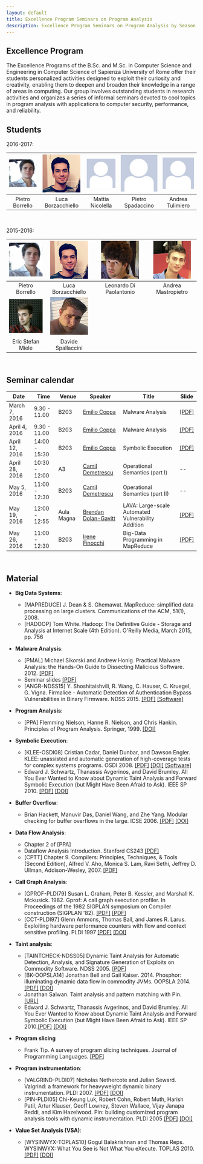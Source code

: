 ```yaml
---
layout: default
title: Excellence Program Seminars on Program Analysis
description: Excellence Program Seminars on Program Analysis by Season Lab at Sapienza University of Rome
---
```


## Excellence Program

The Excellence Programs of the B.Sc. and M.Sc. in Computer Science and Engineering in Computer Science of Sapienza University of Rome offer their students personalized activities designed to exploit their curiosity and creativity, enabling them to deepen and broaden their knowledge in a range of areas in computing. Our group involves outstanding students in research activities and organizes a series of informal seminars devoted to cool topics in program analysis with applications to computer security, performance, and reliability.

## Students

2016-2017:

| ![alt text](assets/img/students/borrello.png "Pietro Borrello") | ![alt text](assets/img/students/borzacchiello.png "Luca Borzacchiello") | ![alt text](assets/img/generic.jpg "Mattia Nicolella") | ![alt text](assets/img/generic.jpg "Pietro Spadaccino") | ![alt text](assets/img/generic.jpg "Andrea Tulimiero") |
| :-------------: | :----------------: | :---------------------: | :-----------------: | :-----------------: |
| Pietro Borrello | Luca Borzacchiello | Mattia Nicolella | Pietro Spadaccino | Andrea Tulimiero |

<br />

2015-2016:

| ![alt text](assets/img/students/borrello.png "Pietro Borrello") | ![alt text](assets/img/students/borzacchiello.png "Luca Borzacchiello") | ![alt text](assets/img/students/dipaolantonio.png "Leonardo Di Paolantonio") | ![alt text](assets/img/students/mastropietro.png "Andrea Mastropietro") |
| :-------------: | :----------------: | :---------------------: | :-----------------: |
| Pietro Borrello | Luca Borzacchiello | Leonardo Di Paolantonio | Andrea Mastropietro |
| ![alt text](assets/img/students/miele.png "Eric Stefan Miele") | ![alt text](assets/img/students/spallaccini.png "Davide Spallaccini") | |
| Eric Stefan Miele | Davide Spallaccini | |

<br />

## Seminar calendar

| Date           | Time          | Venue | Speaker      | Title             | Slide |
| -------------- | ------------- | ----- | ------------ | ------------------ | ----- |
| March 7, 2016   | 9.30 - 11.00  | B203  | <a href="http://ecoppa.github.io/">Emilio Coppa</a> | Malware Analysis   | [[PDF]](https://drive.google.com/open?id=0Bw8evy6grTplSHVpUEE3dDFUOFk) |
| April 4, 2016  | 9.30 - 11.00  | B203  | <a href="http://ecoppa.github.io/">Emilio Coppa</a> | Malware Analysis   | [[PDF]](https://drive.google.com/open?id=0Bw8evy6grTplSHVpUEE3dDFUOFk) |
| April 12, 2016 | 14:00 - 15:30 | B203  | <a href="http://ecoppa.github.io/">Emilio Coppa</a> | Symbolic Execution | [[PDF]](https://drive.google.com/open?id=0BzPEdOad795XOGIzWWVKeTlwQlk) |
| April 28, 2016 | 10:30 - 12:00 | A3  | <a href="http://www.dis.uniroma1.it/~demetres">Camil Demetrescu</a> | Operational Semantics (part I) | -- |
| May 5, 2016 | 11:00 - 12:30 | B203  | <a href="http://www.dis.uniroma1.it/~demetres">Camil Demetrescu</a> | Operational Semantics (part II) | -- |
| May 19, 2016 | 12:00 - 12:55 | Aula Magna  | <a href="http://engineering.nyu.edu/people/brendan-dolan-gavitt">Brendan Dolan-Gavitt</a> | LAVA: Large-scale Automated Vulnerability Addition | [[PDF]](https://drive.google.com/file/d/0BzPEdOad795XeEFyWlprUEdWWUU/view?usp=sharing) |
| May 26, 2016 | 11:00 - 12:30 | B203  | <a href="http://wwwusers.di.uniroma1.it/~finocchi">Irene Finocchi</a> | Big-Data Programming in MapReduce | [[PDF]](https://drive.google.com/file/d/0B1yYvm6QgJReR2FnLV94RmxfYzg/view?usp=sharing) |

<br />
 
## Material

<!--Le risorse elencate, ove non disponibili, possono essere richieste via mail al gruppo.-->

* **Big Data Systems**:
	* [MAPREDUCE] J. Dean & S. Ghemawat. MapReduce: simplified data processing on large clusters. Communications of the ACM, 51(1), 2008.
	* [HADOOP] Tom White. Hadoop: The Definitive Guide - Storage and Analysis at Internet Scale (4th Edition). O'Reilly Media, March 2015, pp. 756 

* **Malware Analysis**:
	* [PMAL] Michael Sikorski and Andrew Honig. Practical Malware Analysis: the Hands-On Guide to Dissecting Malicious Software. 2012. [[PDF]](http://venom630.free.fr/pdf/Practical_Malware_Analysis.pdf)
	* Seminar slides [[PDF]](https://drive.google.com/open?id=0Bw8evy6grTplSHVpUEE3dDFUOFk)
	* [ANGR-NDSS15] Y. Shoshitaishvili, R. Wang, C. Hauser, C. Kruegel, G. Vigna. Firmalice - Automatic Detection of Authentication Bypass Vulnerabilities in Binary Firmware. NDSS 2015. [[PDF]](https://www.lastline.com/papers/2015_ndss15_firmalice-2.pdf)  [[Software]](https://github.com/angr/angr)

* **Program Analysis**:
	* [PPA] Flemming Nielson, Hanne R. Nielson, and Chris Hankin. Principles of Program Analysis. Springer, 1999. [[DOI]](http://link.springer.com/book/10.1007%2F978-3-662-03811-6)

* **Symbolic Execution**:
	* [KLEE-OSDI08] Cristian Cadar, Daniel Dunbar, and Dawson Engler. KLEE: unassisted and automatic generation of high-coverage tests for complex systems programs. OSDI 2008. [[PDF]](http://hci.stanford.edu/cstr/reports/2008-03.pdf) [[DOI]](http://dl.acm.org/citation.cfm?id=1855741.1855756) [[Software]](https://klee.github.io/)
	* Edward J. Schwartz, Thanassis Avgerinos, and David Brumley. All You Ever Wanted to Know about Dynamic Taint Analysis and Forward Symbolic Execution (but Might Have Been Afraid to Ask). IEEE SP 2010. [[PDF]](https://users.ece.cmu.edu/~ejschwar/papers/oakland10.pdf) [[DOI]](http://dx.doi.org/10.1109/SP.2010.26)

* **Buffer Overflow**:
	* Brian Hackett, Manuvir Das, Daniel Wang, and Zhe Yang. Modular checking for buffer overflows in the large. ICSE 2006. [[PDF]](http://research.microsoft.com/pubs/70226/tr-2005-139.pdf) [[DOI]](http://dx.doi.org/10.1145/1134285.1134319)

* **Data Flow Analysis**:
	* Chapter 2 of [PPA]
	* Dataflow Analysis Introduction. Stanford CS243 [[PDF]](http://suif.stanford.edu/~courses/cs243/lectures/l2.pdf)
	* [CPTT] Chapter 9. Compilers: Principles, Techniques, & Tools (Second Edition), Alfred V. Aho, Monica S. Lam, Ravi Sethi, Jeffrey D. Ullman, Addison-Wesley, 2007. [[PDF]](https://github.com/chenruiao/ares/raw/master/books/Compilers%20Principles%20Techniques%20and%20Tools%20(2nd%20Edition)%20.pdf)

* **Call Graph Analysis**:
	* [GPROF-PLDI79] Susan L. Graham, Peter B. Kessler, and Marshall K. Mckusick. 1982. Gprof: A call graph execution profiler. In Proceedings of the 1982 SIGPLAN symposium on Compiler construction (SIGPLAN '82). [[PDF]](https://pdfs.semanticscholar.org/dab1/f8ed933e29bd9913be50263e9f5a2cafb421.pdf) [[PDF]](http://dx.doi.org/10.1145/800230.806987)
	* [CCT-PLDI97] Glenn Ammons, Thomas Ball, and James R. Larus. Exploiting hardware performance counters with flow and context sensitive profiling. PLDI 1997 [[PDF]](http://research.microsoft.com/en-us/um/people/tball/papers/pldi97.pdf) [[DOI]](http://dx.doi.org/10.1145/258915.258924)

* **Taint analysis**:
	* [TAINTCHECK-NDSS05] Dynamic Taint Analysis for Automatic Detection, Analysis, and Signature Generation of Exploits on Commodity Software. NDSS 2005. [[PDF]](http://valgrind.org/docs/newsome2005.pdf)
	* [BK-OOPSLA14] Jonathan Bell and Gail Kaiser. 2014. Phosphor: illuminating dynamic data flow in commodity JVMs. OOPSLA 2014. [[PDF]](https://mice.cs.columbia.edu/getTechreport.php?techreportID=1569) [[DOI]](http://dx.doi.org/10.1145/2714064.2660212)
	* Jonathan Salwan. Taint analysis and pattern matching with Pin. [[URL]](http://shell-storm.org/blog/Taint-analysis-and-pattern-matching-with-Pin/)
	* Edward J. Schwartz, Thanassis Avgerinos, and David Brumley. All You Ever Wanted to Know about Dynamic Taint Analysis and Forward Symbolic Execution (but Might Have Been Afraid to Ask). IEEE SP 2010.[[PDF]](https://users.ece.cmu.edu/~ejschwar/papers/oakland10.pdf) [[DOI]](http://dx.doi.org/10.1109/SP.2010.26)

* **Program slicing**
	* Frank Tip. A survey of program slicing techniques. Journal of Programming Languages. [[PDF]](http://www.franktip.org/pubs/jpl1995.pdf)

* **Program instrumentation**:
	* [VALGRIND-PLDI07] Nicholas Nethercote and Julian Seward. Valgrind: a framework for heavyweight dynamic binary instrumentation. PLDI 2007. [[PDF]](http://valgrind.org/docs/valgrind2007.pdf) [[DOI]](http://dx.doi.org/10.1145/1250734.1250746)
	* [PIN-PLDI05] Chi-Keung Luk, Robert Cohn, Robert Muth, Harish Patil, Artur Klauser, Geoff Lowney, Steven Wallace, Vijay Janapa Reddi, and Kim Hazelwood. Pin: building customized program analysis tools with dynamic instrumentation. PLDI 2005 [[PDF]](http://www.cs.virginia.edu/kim/courses/cs851/papers/luk05pin.pdf) [[DOI]](http://dx.doi.org/10.1145/1064978.1065034)

* **Value Set Analysis (VSA)**:
	* [WYSINWYX-TOPLAS10] Gogul Balakrishnan and Thomas Reps. WYSINWYX: What You See is Not What You eXecute. TOPLAS 2010.  [[PDF]](http://research.cs.wisc.edu/wpis/papers/wysinwyx.final.pdf) [[DOI]](http://dx.doi.org/10.1145/1749608.1749612)

<!--* **Model checking**

* **LLVM (IR, transformations)**

* **Analysis of Big Data Systems**-->
<!-- * **Abstract interpretation** -->

